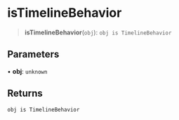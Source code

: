 # isTimelineBehavior

> **isTimelineBehavior**(`obj`): `obj is TimelineBehavior`

## Parameters

• **obj**: `unknown`

## Returns

`obj is TimelineBehavior`
